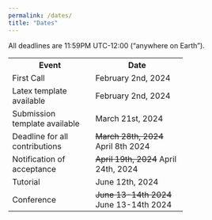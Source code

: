 ```yaml
---
permalink: /dates/
title: "Dates"
---
```

<html>
<head>
<meta name="viewport" content="width=device-width, initial-scale=1">
<style>

th, td {
  text-align: left;
  padding: 10px;
  font-family: 'Akaya Telivigala';
}

h1, h2, h3, h4, h5, h6 {
  font-family: 'Akaya Telivigala';
}
body {
    font-family: 'Akaya Telivigala';
}
<style>
table, th, td {
  border: 1px solid black;
}

tr:nth-child(even) {
  background-color: rgba(150, 212, 212, 0.4);
}
</style>
</head>
</style>
</head>

<body>
<p>All deadlines are 11:59PM UTC-12:00 (“anywhere on Earth”).</p>

<table style="width:70%">
  <tr>
    <th>Event</th>
    <th>Date</th>
  </tr>
  
  <tr>
    <td>First Call</td>
    <td>February 2nd, 2024</td>
  </tr>
  <tr>
    <td>Latex template available</td>
    <td>February 2nd, 2024</td>
  </tr> 
  <tr>
    <td>Submission template available</td>
    <td>March 21st, 2024</td>
  </tr>
  <tr>
    <td>Deadline for all contributions</td>
    <td><del>March 28th, 2024</del> April 8th 2024</td>
  </tr>

  <tr>
  	<td>Notification of acceptance</td>
    <td><del>April 19th, 2024</del> April 24th, 2024</td>
  </tr>
    <tr>
    <td>Tutorial</td>
    <td>June 12th, 2024 </td>
  </tr>
    <tr>
    <td>Conference</td>
    <td><del>June 13-14th 2024</del> June 13-14th 2024</td>
  </tr>
  <tr>

</table>

</body>
</html>
